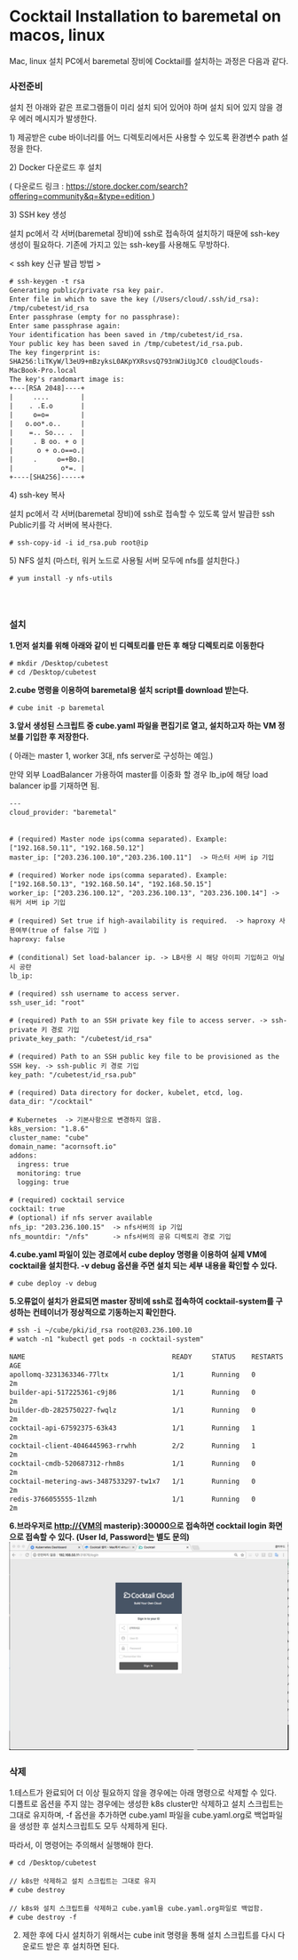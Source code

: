 # Cocktail Installation to baremetal on macos, linux

Mac, linux 설치 PC에서 baremetal 장비에 Cocktail를 설치하는 과정은 다음과 같다.

### **사전준비**

설치 전 아래와 같은 프로그램들이 미리 설치 되어 있어야 하며 설치 되어 있지 않을 경우 에러 메시지가 발생한다.

1\) 제공받은 cube 바이너리를 어느 디렉토리에서든 사용할 수 있도록 환경변수 path 설정을 한다.

2\) Docker 다운로드 후 설치

\( 다운로드 링크 : [https://store.docker.com/search?offering=community&q=&type=edition ](https://store.docker.com/search?offering=community&q=&type=edition)\)

3\) SSH key 생성

설치 pc에서 각 서버\(baremetal 장비\)에 ssh로 접속하여 설치하기 때문에 ssh-key 생성이 필요하다. 기존에 가지고 있는 ssh-key를 사용해도 무방하다.

&lt; ssh key 신규 발급 방법 &gt;

```
# ssh-keygen -t rsa
Generating public/private rsa key pair.
Enter file in which to save the key (/Users/cloud/.ssh/id_rsa): /tmp/cubetest/id_rsa
Enter passphrase (empty for no passphrase):
Enter same passphrase again:
Your identification has been saved in /tmp/cubetest/id_rsa.
Your public key has been saved in /tmp/cubetest/id_rsa.pub.
The key fingerprint is:
SHA256:liTKyW/l3eU9+mBzyksL0AKpYXRsvsQ793nWJiUgJC0 cloud@Clouds-MacBook-Pro.local
The key's randomart image is:
+---[RSA 2048]----+
|     ....        |
|    . .E.o       |
|     o=o=        |
|   o.oo*.o..     |
|    =.. So... .  |
|     . B oo. + o |
|      o + o.o==o.|
|     .     o=+Bo.|
|            o*=. |
+----[SHA256]-----+
```

4\) ssh-key 복사

설치 pc에서 각 서버\(baremetal 장비\)에 ssh로 접속할 수 있도록 앞서 발급한 ssh Public키를 각 서버에 복사한다.

```
# ssh-copy-id -i id_rsa.pub root@ip
```

5\) NFS 설치 \(마스터, 워커 노드로 사용될 서버 모두에 nfs를 설치한다.\)

```
# yum install -y nfs-utils
```

#### ㅤ

### 설치

**1.먼저 설치를 위해 아래와 같이 빈 디렉토리를 만든 후 해당 디렉토리로 이동한다**

```
# mkdir /Desktop/cubetest
# cd /Desktop/cubetest
```

**2.cube 명령을 이용하여 baremetal용 설치 script를 download 받는다.**

```
# cube init -p baremetal
```

**3.앞서 생성된 스크립트 중 cube.yaml 파일을 편집기로 열고, 설치하고자 하는 VM 정보를 기입한 후 저장한다.**

\( 아래는 master 1, worker 3대, nfs server로 구성하는 예임.\)

만약 외부 LoadBalancer 가용하여 master를 이중화 할 경우 lb\_ip에 해당 load balancer ip를 기재하면 됨.

```
---
cloud_provider: "baremetal"


# (required) Master node ips(comma separated). Example: ["192.168.50.11", "192.168.50.12"]
master_ip: ["203.236.100.10","203.236.100.11"]  -> 마스터 서버 ip 기입 

# (required) Worker node ips(comma separated). Example: ["192.168.50.13", "192.168.50.14", "192.168.50.15"]
worker_ip: ["203.236.100.12", "203.236.100.13", "203.236.100.14"] -> 워커 서버 ip 기입 

# (required) Set true if high-availability is required.  -> haproxy 사용여부(true of false 기입 )
haproxy: false

# (conditional) Set load-balancer ip. -> LB사용 시 해당 아이피 기입하고 아닐 시 공란
lb_ip:

# (required) ssh username to access server.
ssh_user_id: "root" 

# (required) Path to an SSH private key file to access server. -> ssh-private 키 경로 기입
private_key_path: "/cubetest/id_rsa"

# (required) Path to an SSH public key file to be provisioned as the SSH key. -> ssh-public 키 경로 기입 
key_path: "/cubetest/id_rsa.pub"

# (required) Data directory for docker, kubelet, etcd, log.
data_dir: "/cocktail"

# Kubernetes  -> 기본사항으로 변경하지 않음.
k8s_version: "1.8.6"
cluster_name: "cube"
domain_name: "acornsoft.io"
addons:
  ingress: true
  monitoring: true
  logging: true

# (required) cocktail service
cocktail: true
# (optional) if nfs server available
nfs_ip: "203.236.100.15"  -> nfs서버의 ip 기입
nfs_mountdir: "/nfs"      -> nfs서버의 공유 디렉토리 경로 기입
```

**4.cube.yaml 파일이 있는 경로에서 cube deploy 명령을 이용하여 실제 VM에 cocktail을 설치한다. -v debug 옵션을 주면 설치 되는 세부 내용을 확인할 수 있다.**

```
# cube deploy -v debug
```

**5.오류없이 설치가 완료되면 master 장비에 ssh로 접속하여 cocktail-system를 구성하는 컨테이너가 정상적으로 기동하는지 확인한다.**

```
# ssh -i ~/cube/pki/id_rsa root@203.236.100.10
# watch -n1 "kubectl get pods -n cocktail-system"

NAME                                     READY     STATUS    RESTARTS   AGE
apollomq-3231363346-77ltx                1/1       Running   0          2m
builder-api-517225361-c9j86              1/1       Running   0          2m
builder-db-2825750227-fwqlz              1/1       Running   0          2m
cocktail-api-67592375-63k43              1/1       Running   1          2m
cocktail-client-4046445963-rrwhh         2/2       Running   1          2m
cocktail-cmdb-520687312-rhm8s            1/1       Running   0          2m
cocktail-metering-aws-3487533297-tw1x7   1/1       Running   0          2m
redis-3766055555-1lzmh                   1/1       Running   0          2m
```

**6.브라우저로 **[**http://{VM의**](http://{VM의)** masterip}:30000으로 접속하면 cocktail login 화면으로 접속할 수 있다. \(User Id, Password는 별도 문의\)**![](/assets/cocktail_login.jpeg)

### **삭제**

1.테스트가 완료되어 더 이상 필요하지 않을 경우에는 아래 명령으로 삭제할 수 있다.  
디폴트로 옵션을 주지 않는 경우에는 생성한 k8s cluster만 삭제하고 설치 스크립트는 그대로 유지하며, -f 옵션을 추가하면 cube.yaml 파일을 cube.yaml.org로 백업파일을 생성한 후 설치스크립트도 모두 삭제하게 된다.

따라서, 이 명령어는 주의해서 실행해야 한다.

```
# cd /Desktop/cubetest

// k8s만 삭제하고 설치 스크립트는 그대로 유지 
# cube destroy

// k8s와 설치 스크립트를 삭제하고 cube.yaml을 cube.yaml.org파일로 백업함. 
# cube destroy -f
```

2. 제한 후에 다시 설치하기 위해서는 cube init 명령을 통해 설치 스크립트를 다시 다운로드 받은 후 설치하면 된다.



